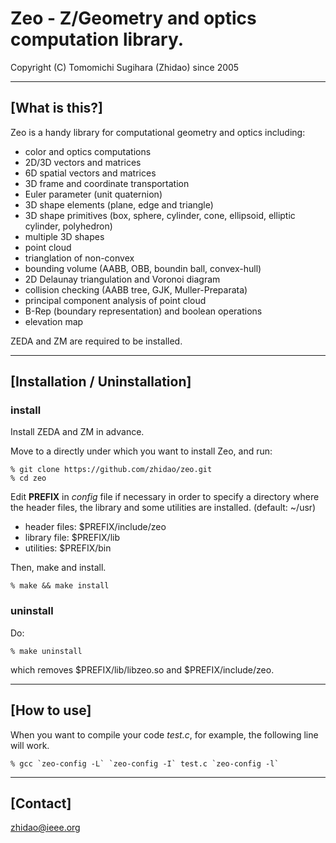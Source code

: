Zeo - Z/Geometry and optics computation library.
=================================================================
Copyright (C) Tomomichi Sugihara (Zhidao) since 2005

-----------------------------------------------------------------
## [What is this?]

Zeo is a handy library for computational geometry and optics
including:
- color and optics computations
- 2D/3D vectors and matrices
- 6D spatial vectors and matrices
- 3D frame and coordinate transportation
- Euler parameter (unit quaternion)
- 3D shape elements (plane, edge and triangle)
- 3D shape primitives (box, sphere, cylinder, cone, ellipsoid,
  elliptic cylinder, polyhedron)
- multiple 3D shapes
- point cloud
- trianglation of non-convex
- bounding volume (AABB, OBB, boundin ball, convex-hull)
- 2D Delaunay triangulation and Voronoi diagram
- collision checking (AABB tree, GJK, Muller-Preparata)
- principal component analysis of point cloud
- B-Rep (boundary representation) and boolean operations
- elevation map

ZEDA and ZM are required to be installed.

-----------------------------------------------------------------
## [Installation / Uninstallation]

### install

Install ZEDA and ZM in advance.

Move to a directly under which you want to install Zeo, and run:

   ```
   % git clone https://github.com/zhidao/zeo.git
   % cd zeo
   ```

Edit **PREFIX** in *config* file if necessary in order to specify
a directory where the header files, the library and some utilities
are installed. (default: ~/usr)

   - header files: $PREFIX/include/zeo
   - library file: $PREFIX/lib
   - utilities: $PREFIX/bin

Then, make and install.

   ```
   % make && make install
   ```

### uninstall

Do:

   ```
   % make uninstall
   ```

which removes $PREFIX/lib/libzeo.so and $PREFIX/include/zeo.

-----------------------------------------------------------------
## [How to use]

When you want to compile your code *test.c*, for example, the following line will work.

   ```
   % gcc `zeo-config -L` `zeo-config -I` test.c `zeo-config -l`
   ```

-----------------------------------------------------------------
## [Contact]

zhidao@ieee.org

